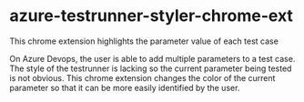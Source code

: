 # azure-testrunner-styler-chrome-ext

This chrome extension highlights the parameter value of each test case

On Azure Devops, the user is able to add multiple parameters to a test case. The style of the testrunner is lacking so the current parameter being tested is not obvious. This chrome extension changes the color of the current parameter so that it can be more easily identified by the user. 
